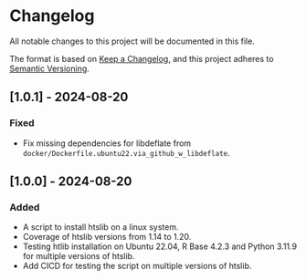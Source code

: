 # Changelog
All notable changes to this project will be documented in this file.

The format is based on [Keep a Changelog](https://keepachangelog.com/en/1.0.0/),
and this project adheres to [Semantic Versioning](https://semver.org/spec/v2.0.0.html).


## [1.0.1] - 2024-08-20
### Fixed
- Fix missing dependencies for libdeflate from `docker/Dockerfile.ubuntu22.via_github_w_libdeflate`.

## [1.0.0] - 2024-08-20
### Added
- A script to install htslib on a linux system.
- Coverage of htslib versions from 1.14 to 1.20.
- Testing htlib installation on Ubuntu 22.04, R Base 4.2.3 and Python 3.11.9 for multiple versions of htslib.
- Add CICD for testing the script on multiple versions of htslib.